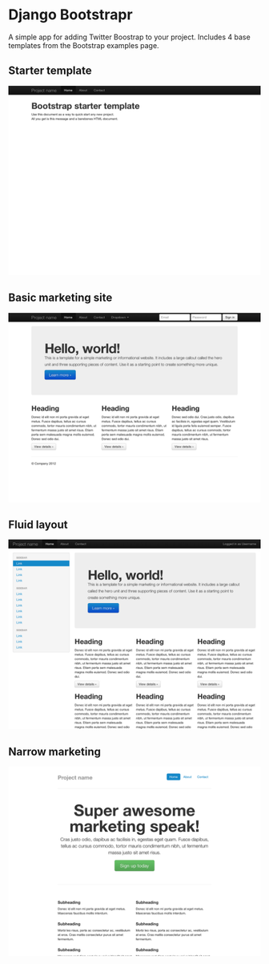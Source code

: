 # Django Bootstrapr

A simple app for adding Twitter Boostrap to your project. Includes 4 base templates from the Bootstrap examples page.

## Starter template
![Starter template](example/example/static/img/bootstrap-example-starter.png)

## Basic marketing site
![Basic marketing site](example/example/static/img/bootstrap-example-marketing.png)

## Fluid layout
![Fluid layout](example/example/static/img/bootstrap-example-fluid.png)

## Narrow marketing
![Narrow marketing](example/example/static/img/bootstrap-example-marketing-narrow.png)